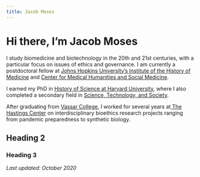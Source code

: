 ```yaml
---
title: Jacob Moses
---
```

# Hi there, I’m Jacob Moses
I study biomedicine and biotechnology in the 20th and 21st centuries, with a particular focus on issues of ethics and governance. I am currently a postdoctoral fellow at [Johns Hopkins University’s Institute of the History of Medicine][1] and [Center for Medical Humanities and Social Medicine][2]. 

I earned my PhD in [History of Science at Harvard University][3], where I also completed a secondary field in [Science, Technology, and Society][4]. 

After graduating from [Vassar College][5], I worked for several years at[ The Hastings Center][6] on interdisciplinary bioethics research projects ranging from pandemic preparedness to synthetic biology.

## Heading 2

### Heading 3

_Last updated: October 2020_

[1]:	https://hopkinshistoryofmedicine.org
[2]:	https://hopkinsmedicalhumanities.org
[3]:	https://histsci.fas.harvard.edu
[4]:	http://sts.hks.harvard.edu
[5]:	https://sciencetechnologyandsociety.vassar.edu
[6]:	https://www.thehastingscenter.org